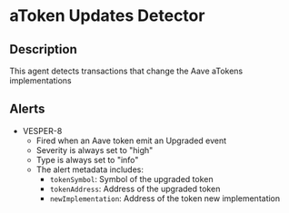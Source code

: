 # aToken Updates Detector

## Description

This agent detects transactions that change the Aave aTokens implementations

## Alerts

- VESPER-8
  - Fired when an Aave token emit an Upgraded event
  - Severity is always set to "high"
  - Type is always set to "info" 
  - The alert metadata includes:
    - `tokenSymbol`: Symbol of the upgraded token
    - `tokenAddress`: Address of the upgraded token
    - `newImplementation`: Address of the token new implementation
